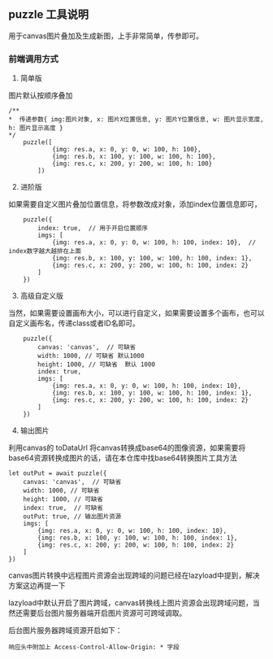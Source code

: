 ## puzzle 工具说明

用于canvas图片叠加及生成新图，上手非常简单，传参即可。

### 前端调用方式

1. 简单版

图片默认按顺序叠加

```
/**
*  传递参数{ img:图片对象, x: 图片X位置信息, y: 图片Y位置信息, w: 图片显示宽度, h: 图片显示高度 }
*/
    puzzle([
            {img: res.a, x: 0, y: 0, w: 100, h: 100},
            {img: res.b, x: 100, y: 100, w: 100, h: 100},
            {img: res.c, x: 200, y: 200, w: 100, h: 100}
        ])
```

2. 进阶版

如果需要自定义图片叠加位置信息，将参数改成对象，添加index位置信息即可，

```
    puzzle({
        index: true,  // 用于开启位置顺序
        imgs: [
            {img: res.a, x: 0, y: 0, w: 100, h: 100, index: 10},  // index数字越大越排在上面
            {img: res.b, x: 100, y: 100, w: 100, h: 100, index: 1},
            {img: res.c, x: 200, y: 200, w: 100, h: 100, index: 2}
        ]
    })
```

3. 高级自定义版

当然，如果需要设置画布大小，可以进行自定义，如果需要设置多个画布，也可以自定义画布名，传递class或者ID名即可。

```
    puzzle({
        canvas: 'canvas',  // 可缺省
        width: 1000, // 可缺省 默认1000
        height: 1000, // 可缺省  默认 1000
        index: true,  
        imgs: [
            {img: res.a, x: 0, y: 0, w: 100, h: 100, index: 10},
            {img: res.b, x: 100, y: 100, w: 100, h: 100, index: 1},
            {img: res.c, x: 200, y: 200, w: 100, h: 100, index: 2}
        ]
    })
```

4. 输出图片

利用canvas的 toDataUrl 将canvas转换成base64的图像资源，如果需要将base64资源转换成图片的话，请在本仓库中找base64转换图片工具方法

```
let outPut = await puzzle({
    canvas: 'canvas',  // 可缺省
    width: 1000, // 可缺省
    height: 1000, // 可缺省
    index: true,  // 可缺省
    outPut: true, // 输出图片资源
    imgs: [
        {img: res.a, x: 0, y: 0, w: 100, h: 100, index: 10},
        {img: res.b, x: 100, y: 100, w: 100, h: 100, index: 1},
        {img: res.c, x: 200, y: 200, w: 100, h: 100, index: 2}
    ]
})
```

canvas图片转换中远程图片资源会出现跨域的问题已经在lazyload中提到，解决方案这边再提一下

lazyload中默认开启了图片跨域，canvas转换线上图片资源会出现跨域问题，当然还需要后台图片服务器端开启图片资源可可跨域调取。

后台图片服务器跨域资源开启如下：

```
响应头中附加上 Access-Control-Allow-Origin: * 字段
```